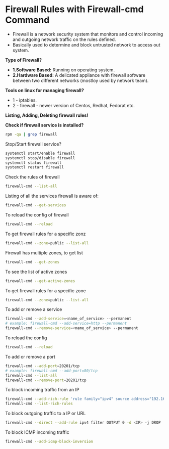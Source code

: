 # Firewall Rules with Firewall-cmd Command

- Firewall is a network security system that monitors and control incoming and outgoing network traffic on the rules defined.
- Basically used to determine and block untrusted network to access out system.

**Type of Firewall?**

  - **1.Software Based:** Running on operating system.
  - **2.Hardware Based:** A delicated appliance with firewall software between two different networks (mostloy used by network team).

**Tools on linux for managing firewall?**
  - 1 - iptables.
  - 2 - firewall - newer version of Centos, Redhat, Fedorat etc.

**Listing, Adding, Deleting firewall rules!**

**Check if firewall service is installed?**

```bash
rpm -qa | grep firewall
```

Stop/Start firewall service?

```bash
systemctl start/enable firewall
systemctl stop/disable firewall
systemctl status firewall
systemctl restart firewall
```

Check the rules of firewall

```bash
firewall-cmd --list-all
```

Listing of all the services firewall is aware of:

```bash
firewall-cmd --get-services
```

To reload the config of firewall

```bash
firewall-cmd --reload
``` 

To get firewall rules for a specific zonz

```bash
firewall-cmd --zone=public --list-all
```

Firewall has multiple zones, to get list

```bash
firewall-cmd --get-zones
```

To see the list of active zones

```bash
firewall-cmd --get-active-zones
```

To get firewall rules for a specific zone

```bash
firewall-cmd --zone=public --list-all
```

To add or remove a service

```bash
firewall-cmd --add-service=<name_of_service> --permanent
# example: firewall-cmd --add-service=http --permanent
firewall-cmd --remove-service=<name_of_service> --permanent
```
To reload the config

```bash
firewall-cmd --reload
```

To add or remove a port

```bash
firewall-cmd --add-port=20201/tcp
# example: firewall-cmd --add-port=80/tcp
firewall-cmd --list-all
firewall-cmd --remove-port=20201/tcp
```

To block incoming traffic from an IP 

```bash
firewall-cmd --add-rich-rule 'rule family="ipv4" source address="192.168.0.0" reject'
firewall-cmd --list-rich-rules
```

To block outgoing traffic to a IP or URL

```bash
firewall-cmd --direct --add-rule ipv4 filter OUTPUT 0 -d <IP> -j DROP 
```

To block ICMP incoming traffic

```bash
firewall-cmd --add-icmp-block-inversion 
```